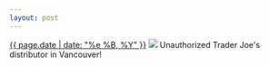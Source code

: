 ```yaml
---
layout: post
---
```


<p>
  <time><a href="/387">{{ page.date | date: "%e %B, %Y" }}</a></time>
  <a href="/387"><img src="{{ site.assets_url }}/387.jpg"/></a>
  <span>Unauthorized Trader Joe's distributor in Vancouver!</span>
</p>

